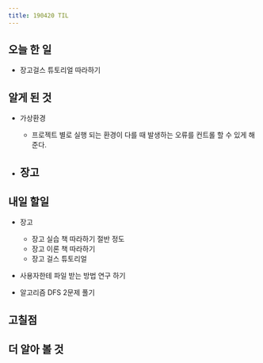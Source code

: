 ```yaml
---
title: 190420 TIL
---
```

## 오늘 한 일

- 장고걸스 튜토리얼 따라하기


## 알게 된 것

- 가상환경
    - 프로젝트 별로 실행 되는 환경이 다를 때 발생하는 오류를 컨트롤 할 수 있게 해준다.

- 장고
    - 

## 내일 할일

- 장고 
    - 장고 실습 책 따라하기 절반 정도
    - 장고 이론 책 따라하기 
    - 장고 걸스 튜토리얼
- 사용자한테 파일 받는 방법 연구 하기 

- 알고리즘 DFS 2문제 풀기

## 고칠점

## 더 알아 볼 것